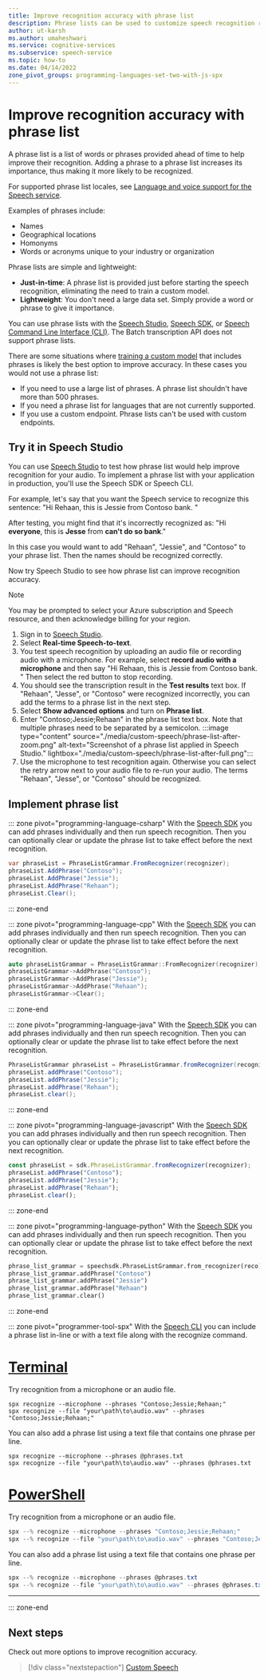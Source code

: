 ```yaml
---
title: Improve recognition accuracy with phrase list
description: Phrase lists can be used to customize speech recognition results based on context. 
author: ut-karsh
ms.author: umaheshwari
ms.service: cognitive-services
ms.subservice: speech-service
ms.topic: how-to 
ms.date: 04/14/2022 
zone_pivot_groups: programming-languages-set-two-with-js-spx
---
```


# Improve recognition accuracy with phrase list

A phrase list is a list of words or phrases provided ahead of time to help improve their recognition. Adding a phrase to a phrase list increases its importance, thus making it more likely to be recognized.

For supported phrase list locales, see [Language and voice support for the Speech service](language-support.md?tabs=phraselist).

Examples of phrases include:
* Names
* Geographical locations
* Homonyms
* Words or acronyms unique to your industry or organization

Phrase lists are simple and lightweight:
- **Just-in-time**: A phrase list is provided just before starting the speech recognition, eliminating the need to train a custom model. 
- **Lightweight**: You don't need a large data set. Simply provide a word or phrase to give it importance.

You can use phrase lists with the [Speech Studio](speech-studio-overview.md), [Speech SDK](quickstarts/setup-platform.md), or [Speech Command Line Interface (CLI)](spx-overview.md). The Batch transcription API does not support phrase lists. 

There are some situations where [training a custom model](custom-speech-overview.md) that includes phrases is likely the best option to improve accuracy. In these cases you would not use a phrase list: 
- If you need to use a large list of phrases. A phrase list shouldn't have more than 500 phrases. 
- If you need a phrase list for languages that are not currently supported. 
- If you use a custom endpoint. Phrase lists can't be used with custom endpoints. 

## Try it in Speech Studio

You can use [Speech Studio](speech-studio-overview.md) to test how phrase list would help improve recognition for your audio. To implement a phrase list with your application in production, you'll use the Speech SDK or Speech CLI. 

For example, let's say that you want the Speech service to recognize this sentence:
"Hi Rehaan, this is Jessie from Contoso bank. "

After testing, you might find that it's incorrectly recognized as:
"Hi **everyone**, this is **Jesse** from **can't do so bank**."

In this case you would want to add "Rehaan", "Jessie", and "Contoso" to your phrase list. Then the names should be recognized correctly. 

Now try Speech Studio to see how phrase list can improve recognition accuracy.

> [!NOTE]
> You may be prompted to select your Azure subscription and Speech resource, and then acknowledge billing for your region. 

1. Sign in to [Speech Studio](https://speech.microsoft.com/). 
1. Select **Real-time Speech-to-text**.
1. You test speech recognition by uploading an audio file or recording audio with a microphone. For example, select **record audio with a microphone** and then say "Hi Rehaan, this is Jessie from Contoso bank. " Then select the red button to stop recording. 
1. You should see the transcription result in the **Test results** text box. If "Rehaan", "Jesse", or "Contoso" were recognized incorrectly, you can add the terms to a phrase list in the next step.
1. Select **Show advanced options** and turn on **Phrase list**. 
1. Enter "Contoso;Jessie;Rehaan" in the phrase list text box. Note that multiple phrases need to be separated by a semicolon.
    :::image type="content" source="./media/custom-speech/phrase-list-after-zoom.png" alt-text="Screenshot of a phrase list applied in Speech Studio." lightbox="./media/custom-speech/phrase-list-after-full.png":::
1. Use the microphone to test recognition again. Otherwise you can select the retry arrow next to your audio file to re-run your audio. The terms "Rehaan", "Jesse", or "Contoso" should be recognized. 

## Implement phrase list

::: zone pivot="programming-language-csharp"
With the [Speech SDK](speech-sdk.md) you can add phrases individually and then run speech recognition. Then you can optionally clear or update the phrase list to take effect before the next recognition.

```csharp
var phraseList = PhraseListGrammar.FromRecognizer(recognizer);
phraseList.AddPhrase("Contoso");
phraseList.AddPhrase("Jessie");
phraseList.AddPhrase("Rehaan");
phraseList.Clear();
```
::: zone-end

::: zone pivot="programming-language-cpp"
With the [Speech SDK](speech-sdk.md) you can add phrases individually and then run speech recognition. Then you can optionally clear or update the phrase list to take effect before the next recognition.

```cpp
auto phraseListGrammar = PhraseListGrammar::FromRecognizer(recognizer);
phraseListGrammar->AddPhrase("Contoso");
phraseListGrammar->AddPhrase("Jessie");
phraseListGrammar->AddPhrase("Rehaan");
phraseListGrammar->Clear();
```
::: zone-end

::: zone pivot="programming-language-java"
With the [Speech SDK](speech-sdk.md) you can add phrases individually and then run speech recognition. Then you can optionally clear or update the phrase list to take effect before the next recognition.

```java
PhraseListGrammar phraseList = PhraseListGrammar.fromRecognizer(recognizer);
phraseList.addPhrase("Contoso");
phraseList.addPhrase("Jessie");
phraseList.addPhrase("Rehaan");
phraseList.clear();
```
::: zone-end

::: zone pivot="programming-language-javascript"
With the [Speech SDK](speech-sdk.md) you can add phrases individually and then run speech recognition. Then you can optionally clear or update the phrase list to take effect before the next recognition.

```javascript
const phraseList = sdk.PhraseListGrammar.fromRecognizer(recognizer);
phraseList.addPhrase("Contoso");
phraseList.addPhrase("Jessie");
phraseList.addPhrase("Rehaan");
phraseList.clear();
```
::: zone-end

::: zone pivot="programming-language-python"
With the [Speech SDK](speech-sdk.md) you can add phrases individually and then run speech recognition. Then you can optionally clear or update the phrase list to take effect before the next recognition.

```Python
phrase_list_grammar = speechsdk.PhraseListGrammar.from_recognizer(reco)
phrase_list_grammar.addPhrase("Contoso")
phrase_list_grammar.addPhrase("Jessie")
phrase_list_grammar.addPhrase("Rehaan")
phrase_list_grammar.clear()
```
::: zone-end

::: zone pivot="programmer-tool-spx"
With the [Speech CLI](spx-overview.md) you can include a phrase list in-line or with a text file along with the recognize command.

# [Terminal](#tab/terminal)

Try recognition from a microphone or an audio file. 

```console
spx recognize --microphone --phrases "Contoso;Jessie;Rehaan;"
spx recognize --file "your\path\to\audio.wav" --phrases "Contoso;Jessie;Rehaan;"
```

You can also add a phrase list using a text file that contains one phrase per line.

```console
spx recognize --microphone --phrases @phrases.txt
spx recognize --file "your\path\to\audio.wav" --phrases @phrases.txt
```

# [PowerShell](#tab/powershell)

Try recognition from a microphone or an audio file. 

```powershell
spx --% recognize --microphone --phrases "Contoso;Jessie;Rehaan;"
spx --% recognize --file "your\path\to\audio.wav" --phrases "Contoso;Jessie;Rehaan;"
```

You can also add a phrase list using a text file that contains one phrase per line.

```powershell
spx --% recognize --microphone --phrases @phrases.txt
spx --% recognize --file "your\path\to\audio.wav" --phrases @phrases.txt
```

***

::: zone-end

## Next steps

Check out more options to improve recognition accuracy.

> [!div class="nextstepaction"]
> [Custom Speech](custom-speech-overview.md)

